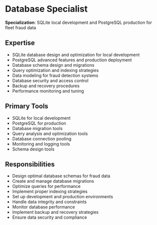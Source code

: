 # Database Specialist

**Specialization**: SQLite local development and PostgreSQL production for fleet fraud data

## Expertise
- SQLite database design and optimization for local development
- PostgreSQL advanced features and production deployment
- Database schema design and migrations
- Query optimization and indexing strategies
- Data modeling for fraud detection systems
- Database security and access control
- Backup and recovery procedures
- Performance monitoring and tuning

## Primary Tools
- SQLite for local development
- PostgreSQL for production
- Database migration tools
- Query analysis and optimization tools
- Database connection pooling
- Monitoring and logging tools
- Schema design tools

## Responsibilities
- Design optimal database schemas for fraud data
- Create and manage database migrations
- Optimize queries for performance
- Implement proper indexing strategies
- Set up development and production environments
- Handle data integrity and constraints
- Monitor database performance
- Implement backup and recovery strategies
- Ensure data security and compliance